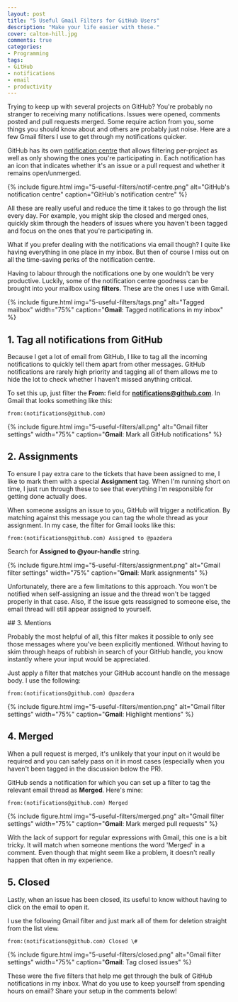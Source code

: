 ```yaml
---
layout: post
title: "5 Useful Gmail Filters for GitHub Users"
description: "Make your life easier with these."
cover: calton-hill.jpg
comments: true
categories:
- Programming
tags:
- GitHub
- notifications
- email
- productivity
---
```


Trying to keep up with several projects on GitHub? You're probably no stranger
to receiving many notifications. Issues were opened, comments posted and pull
requests merged. Some require action from you, some things you should know
about and others are probably just noise. Here are a few Gmail filters I use
to get through my notifications quicker.

GitHub has its own [notification centre](https://github.com/notifications
"GitHub's notification centre") that allows filtering per-project as well as
only showing the ones you're participating in. Each notification has an icon
that indicates whether it's an issue or a pull request and whether it remains
open/unmerged.

{% include figure.html img="5-useful-filters/notif-centre.png" alt="GitHub's notification centre" caption="GitHub's notification centre" %}

All these are really useful and reduce the time it takes to go through the list
every day. For example, you might skip the closed and merged ones, quickly skim
through the headers of issues where you haven't been tagged and focus on the
ones that you're participating in.

What if you prefer dealing with the notifications via email though? I quite
like having everything in one place in my inbox. But then of course I miss out
on all the time-saving perks of the notification centre.

Having to labour through the notifications one by one wouldn't be very
productive. Luckily, some of the notification centre goodness can be brought
into your mailbox using **filters**. These are the ones I use with Gmail.

{% include figure.html img="5-useful-filters/tags.png" alt="Tagged mailbox" width="75%" caption="<strong>Gmail</strong>: Tagged notifications in my inbox" %}


## 1. Tag all notifications from GitHub

Because I get a lot of email from GitHub, I like to tag all the incoming
notifications to quickly tell them apart from other messages. GitHub
notifications are rarely high priority and tagging all of them allows me to
hide the lot to check whether I haven't missed anything critical.

To set this up, just filter the **From:** field for
**notifications@github.com**. In Gmail that looks something like this:

`from:(notifications@github.com)`

{% include figure.html img="5-useful-filters/all.png" alt="Gmail filter settings" width="75%" caption="<strong>Gmail</strong>: Mark all GitHub notifications" %}

## 2. Assignments

To ensure I pay extra care to the tickets that have been assigned to me, I like
to mark them with a special **Assignment** tag. When I'm running short on time,
I just run through these to see that everything I'm responsible for getting
done actually does.

When someone assigns an issue to you, GitHub will trigger a notification. By
matching against this message you can tag the whole thread as your assignment.
In my case, the filter for Gmail looks like this:

`from:(notifications@github.com) Assigned to @pazdera`

Search for **Assigned to @your-handle** string.

{% include figure.html img="5-useful-filters/assignment.png" alt="Gmail filter settings" width="75%" caption="<strong>Gmail</strong>: Mark assignments" %}

Unfortunately, there are a few limitations to this approach. You won't be
notified when self-assigning an issue and the thread won't be tagged properly
in that case. Also, if the issue gets reassigned to someone else, the email
thread will still appear assigned to yourself.

## 3. Mentions

Probably the most helpful of all, this filter makes it possible to only see
those messages where you've been explicitly mentioned. Without having to skim
through heaps of rubbish in search of your GitHub handle, you know instantly
where your input would be appreciated.

Just apply a filter that matches your GitHub account handle on the message
body. I use the following:

`from:(notifications@github.com) @pazdera`

{% include figure.html img="5-useful-filters/mention.png" alt="Gmail filter settings" width="75%" caption="<strong>Gmail</strong>: Highlight mentions" %}

## 4. Merged

When a pull request is merged, it's unlikely that your input on it would be
required and you can safely pass on it in most cases (especially when you
haven't been tagged in the discussion below the PR).

GitHub sends a notification for which you can set up a filter to tag the
relevant email thread as **Merged**. Here's mine:

`from:(notifications@github.com) Merged `

{% include figure.html img="5-useful-filters/merged.png"  alt="Gmail filter settings" width="75%" caption="<strong>Gmail</strong>: Mark merged pull requests" %}

With the lack of support for regular expressions with Gmail, this one is a bit
tricky. It will match when someone mentions the word 'Merged' in a comment.
Even though that might seem like a problem, it doesn't really happen that often
in my experience.

## 5. Closed

Lastly, when an issue has been closed, its useful to know without having to
click on the email to open it.

I use the following Gmail filter and just mark all of them for deletion
straight from the list view.

`from:(notifications@github.com) Closed \#`

{% include figure.html img="5-useful-filters/closed.png"  alt="Gmail filter settings" width="75%" caption="<strong>Gmail</strong>: Tag closed issues" %}

These were the five filters that help me get through the bulk of GitHub
notifications in my inbox. What do you use to keep yourself from spending hours
on email? Share your setup in the comments below!
